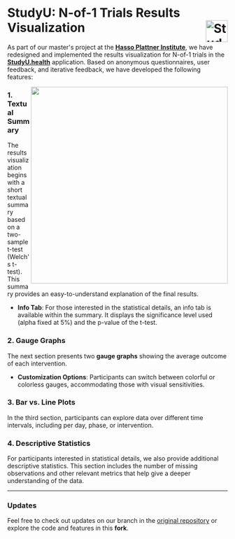 # StudyU: N-of-1 Trials Results Visualization <img src="https://www.studyu.health/img/logo.png" height="50" align="right" alt="StudyU Icon">

As part of our master's project at the **[Hasso Plattner Institute](https://hpi.de/en/)**, we have redesigned and implemented the results visualization for N-of-1 trials in the **[StudyU.health](https://www.studyu.health)** application. Based on anonymous questionnaires, user feedback, and iterative feedback, we have developed the following features:

<img src="https://github.com/user-attachments/assets/c392bd60-61cd-472b-88a5-98b46e893bd6" height="450" align="right">

### 1. Textual Summary
The results visualization begins with a short textual summary based on a two-sample t-test (Welch's t-test). This summary provides an easy-to-understand explanation of the final results.
- **Info Tab**: For those interested in the statistical details, an info tab is available within the summary. It displays the significance level used (alpha fixed at 5%) and the p-value of the t-test.

### 2. Gauge Graphs
The next section presents two **gauge graphs** showing the average outcome of each intervention.
- **Customization Options**: Participants can switch between colorful or colorless gauges, accommodating those with visual sensitivities.

### 3. Bar vs. Line Plots
In the third section, participants can explore data over different time intervals, including per day, phase, or intervention.

### 4. Descriptive Statistics
For participants interested in statistical details, we also provide additional descriptive statistics. This section includes the number of missing observations and other relevant metrics that help give a deeper understanding of the data.

---
### Updates

Feel free to check out updates on our branch in the [original repository](https://github.com/hpi-studyu/studyu/tree/dev_results_visualization) or explore the code and features in this **fork**.
